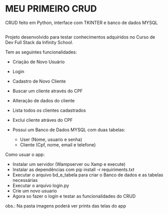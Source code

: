 # MEU PRIMEIRO CRUD
CRUD feito em Python, interface com TKINTER e banco de dados MYSQL

##

Projeto desenvolvido para testar conhecimentos adquiridos no Curso de Dev Full Stack
da Infinity School.


Tem as seguintes funcionalidades:

- Criação de Novo Usuário
- Login
- Cadastro de Novo Cliente
- Buscar um cliente através do CPF
- Alteração de dados do cliente
- Lista todos os clientes cadastrados
- Exclui cliente atráves do CPF

- Possui um Banco de Dados MYSQL com duas tabelas:
	- User (Nome, usuario e senha)		
	- Cliente (Cpf, nome, email e telefone)

Como usuar o app:
- Instalar um servidor (Wampserver ou Xamp e execute)
- Instalar as dependências com  pip install -r requiriments.txt
- Executar o arquivo bd_e_tabela para criar o Banco de dados e as tabelas necessárias
- Executar o arquivo login.py
- Crie um novo usuario
- Agora so fazer o login e testar as funcionalidades do CRUD

obs.: Na pasta imagens poderá ver prints das telas do app
